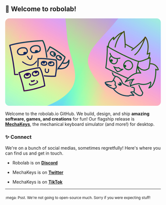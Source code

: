 ## :wave: Welcome to robolab!

![A banner featuring various Robolab characters](https://raw.githubusercontent.com/robolab-io/.github/master/robolab.png)

Welcome to the robolab.io GitHub. We build, design, and ship **amazing software, games, and creations** for fun! Our flagship release is [**MechaKeys**](https://mechakeys.robolab.io), the mechanical keyboard simulator (and more!) for desktop.

### :sparkles: Connect

We're on a bunch of social medias, sometimes regretfully! Here's where you can find us and get in touch.

- Robolab is on [**Discord**](https://discord.robolab.io)

- MechaKeys is on [**Twitter**](https://twitter.com/MechaKeys)

- MechaKeys is on [**TikTok**](https://tiktok.com/@MechaKeys)

---

<sub>
:mega: Psst. We're not going to open-source much. Sorry if you were expecting stuff!
